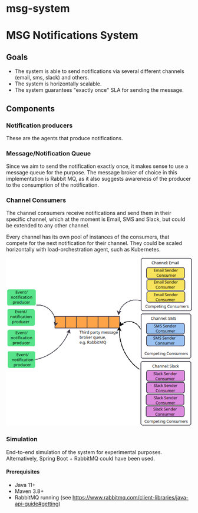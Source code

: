 # msg-system
# MSG Notifications System

## Goals
* The system is able to send notifications via several 
different channels (email, sms, slack) and others.
* The system is horizontally scalable.
* The system guarantees "exactly once" SLA for sending the message.

## Components

### Notification producers
These are the agents that produce notifications.

### Message/Notification Queue
Since we aim to send the notification exactly once, it makes sense
to use a message queue for the purpose.
The message broker of choice in this implementation is Rabbit MQ, as it also 
suggests awareness of the producer to the consumption of the notification.

### Channel Consumers
The channel consumers receive notifications and send them in their 
specific channel, which at the moment is Email, SMS and Slack, but could be 
extended to any other channel.

Every channel has its own pool of instances of the consumers, that compete 
for the next notification for their channel. They could be scaled horizontally
with load-orchestration agent, such as Kubernetes.

![System diagram](diagram/msg-system.png "System design")
### Simulation
End-to-end simulation of the system for experimental purposes.
Alternatively, Spring Boot + RabbitMQ could have been used.

#### Prerequisites
* Java 11+
* Maven 3.8+
* RabbitMQ running (see https://www.rabbitmq.com/client-libraries/java-api-guide#getting)